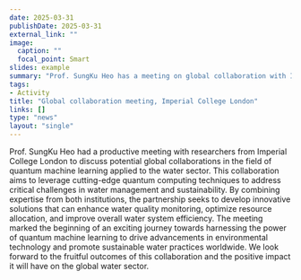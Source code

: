 ```yaml
---
date: 2025-03-31
publishDate: 2025-03-31
external_link: ""
image:
  caption: ""
  focal_point: Smart
slides: example
summary: "Prof. SungKu Heo has a meeting on global collaboration with Imperial College London for quantum machine learning in water sector."
tags:
- Activity
title: "Global collaboration meeting, Imperial College London"
links: []
type: "news"
layout: "single"
---
```

Prof. SungKu Heo had a productive meeting with researchers from Imperial College London to discuss potential global collaborations in the field of quantum machine learning applied to the water sector. This collaboration aims to leverage cutting-edge quantum computing techniques to address critical challenges in water management and sustainability. By combining expertise from both institutions, the partnership seeks to develop innovative solutions that can enhance water quality monitoring, optimize resource allocation, and improve overall water system efficiency. The meeting marked the beginning of an exciting journey towards harnessing the power of quantum machine learning to drive advancements in environmental technology and promote sustainable water practices worldwide. We look forward to the fruitful outcomes of this collaboration and the positive impact it will have on the global water sector.   